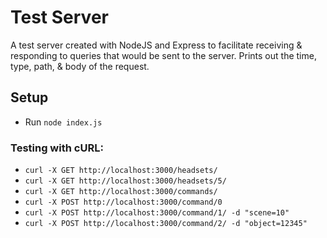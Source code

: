 # Test Server
A test server created with NodeJS and Express to facilitate receiving & responding to queries that would be sent to the server. 
Prints out the time, type, path, & body of the request. 

## Setup
- Run `node index.js`

### Testing with cURL:
- `curl -X GET http://localhost:3000/headsets/`
- `curl -X GET http://localhost:3000/headsets/5/`
- `curl -X GET http://localhost:3000/commands/`
- `curl -X POST http://localhost:3000/command/0`
- `curl -X POST http://localhost:3000/command/1/ -d "scene=10"`
- `curl -X POST http://localhost:3000/command/2/ -d "object=12345"`
